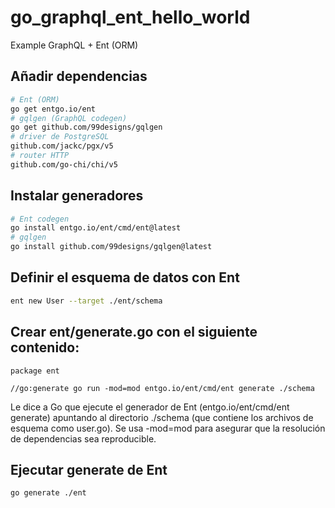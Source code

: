 # go_graphql_ent_hello_world
Example GraphQL + Ent (ORM)

## Añadir dependencias
```sh
# Ent (ORM)
go get entgo.io/ent
# gqlgen (GraphQL codegen)
go get github.com/99designs/gqlgen
# driver de PostgreSQL
github.com/jackc/pgx/v5
# router HTTP
github.com/go-chi/chi/v5
```

## Instalar generadores
```sh
# Ent codegen
go install entgo.io/ent/cmd/ent@latest
# gqlgen
go install github.com/99designs/gqlgen@latest
```

## Definir el esquema de datos con Ent
```sh
ent new User --target ./ent/schema
```

## Crear ent/generate.go con el siguiente contenido:
```
package ent

//go:generate go run -mod=mod entgo.io/ent/cmd/ent generate ./schema
```

Le dice a Go que ejecute el generador de Ent (entgo.io/ent/cmd/ent generate) apuntando al directorio ./schema (que contiene los archivos de esquema como user.go). 
Se usa -mod=mod para asegurar que la resolución de dependencias sea reproducible.

## Ejecutar generate de Ent
```
go generate ./ent
```
